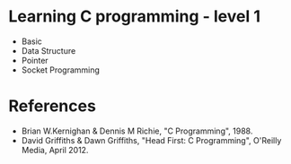 # Learning C programming - level 1
- Basic
- Data Structure
- Pointer
- Socket Programming


# References
- Brian W.Kernighan & Dennis M Richie, "C Programming", 1988.
- David Griffiths & Dawn Griffiths, "Head First: C Programming", O'Reilly Media, April 2012.
